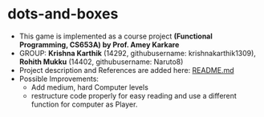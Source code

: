 # dots-and-boxes
* This game is implemented as a course project **(Functional Programming, CS653A) by Prof. Amey Karkare**
* GROUP: **Krishna Karthik** (14292, githubusername: krishnakarthik1309), **Rohith Mukku** (14402, githubusername: Naruto8)
* Project description and References are added here: [README.md](https://github.com/krishnakarthik1309/dots-and-boxes/blob/master/FP_Project_report.pdf)
* Possible Improvements: 
  - Add medium, hard Computer levels
  - restructure code properly for easy reading and use a different function for computer as Player.  
